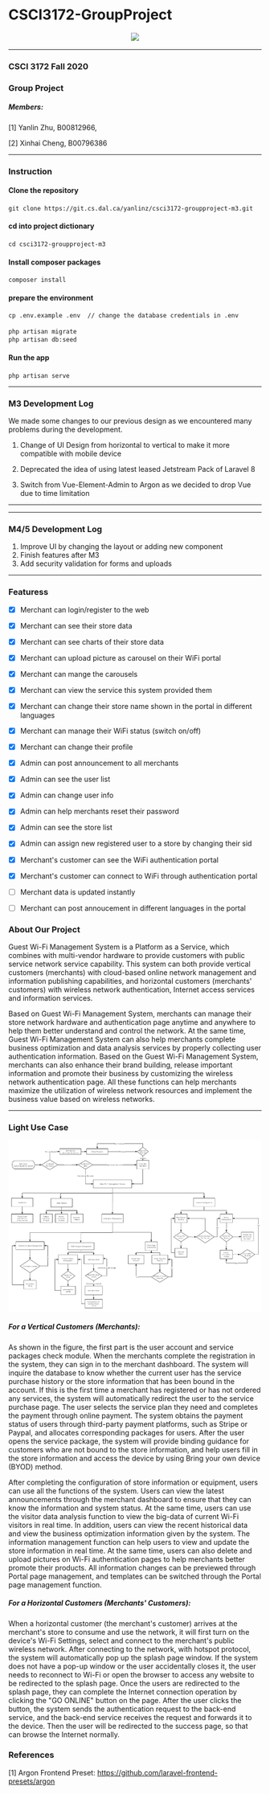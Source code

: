 # CSCI3172-GroupProject
<p align="center"><a href="https://www.dal.ca/" target="_blank"><img src="https://cdn.dal.ca/content/dam/dalhousie/images/dept/communicationsandmarketing/01%20DAL%20FullMark-Blk.jpg.lt_412f83be03abff99eefef11c3f1ec3a4.res/01%20DAL%20FullMark-Blk.jpg" width="400"></a></p>

***

### CSCI 3172 Fall 2020
### Group Project 
##### Members:
[1] Yanlin Zhu, B00812966,

[2] Xinhai Cheng, B00796386

***

### Instruction

#### Clone the repository

```
git clone https://git.cs.dal.ca/yanlinz/csci3172-groupproject-m3.git
```

#### cd into project dictionary

```
cd csci3172-groupproject-m3
```

#### Install composer packages

```
composer install
```

#### prepare the environment

```
cp .env.example .env  // change the database credentials in .env

php artisan migrate
php artisan db:seed
```

#### Run the app

```
php artisan serve
```

***

### M3 Development Log

We made some changes to our previous design as we encountered many problems during the development.

1. Change of UI Design from horizontal to vertical to make it more compatible with mobile device

2. Deprecated the idea of using latest leased Jetstream Pack of Laravel 8

3. Switch from Vue-Element-Admin to Argon as we decided to drop Vue due to time limitation

***

***

### M4/5 Development Log

1. Improve UI by changing the layout or adding new component
2. Finish features after M3
3. Add security validation for forms and uploads
 
***

### Featuress

- [x] Merchant can login/register to the web
- [x] Merchant can see their store data 
- [x] Merchant can see charts of their store data
- [x] Merchant can upload picture as carousel on their WiFi portal
- [x] Merchant can mange the carousels
- [x] Merchant can view the service this system provided them
- [x] Merchant can change their store name shown in the portal in different languages 
- [x] Merchant can manage their WiFi status (switch on/off)
- [x] Merchant can change their profile
- [x] Admin can post announcement to all merchants
- [x] Admin can see the user list
- [x] Admin can change user info
- [x] Admin can help merchants reset their password
- [x] Admin can see the store list
- [x] Admin can assign new registered user to a store by changing their sid
- [x] Merchant's customer can see the WiFi authentication portal
- [x] Merchant's customer can connect to WiFi through authentication portal
- [ ] Merchant data is updated instantly
- [ ] Merchant can post annoucement in different languages in the portal       


### About Our Project

Guest Wi-Fi Management System is a Platform as a Service, which combines with
multi-vendor hardware to provide customers with public service network service capability.
This system can both provide vertical customers (merchants) with cloud-based online
network management and information publishing capabilities, and horizontal customers
(merchants' customers) with wireless network authentication, Internet access services and
information services.

Based on Guest Wi-Fi Management System, merchants can manage their store network
hardware and authentication page anytime and anywhere to help them better understand and
control the network. At the same time, Guest Wi-Fi Management System can also help
merchants complete business optimization and data analysis services by properly collecting
user authentication information. Based on the Guest Wi-Fi Management System, merchants
can also enhance their brand building, release important information and promote their
business by customizing the wireless network authentication page. All these functions can
help merchants maximize the utilization of wireless network resources and implement the
business value based on wireless networks.

***

### Light Use Case

<p align="center"><img src="./ReadMeAssets/flowChart.png" alt="Flow Chart"/> </p>

##### For a Vertical Customers (Merchants):

As shown in the figure, the first part is the user account and service packages check
module. When the merchants complete the registration in the system, they can sign in to the
merchant dashboard. The system will inquire the database to know whether the current user
has the service purchase history or the store information that has been bound in the account.
If this is the first time a merchant has registered or has not ordered any services, the system
will automatically redirect the user to the service purchase page. The user selects the service
plan they need and completes the payment through online payment. The system obtains the
payment status of users through third-party payment platforms, such as Stripe or Paypal, and
allocates corresponding packages for users. After the user opens the service package, the
system will provide binding guidance for customers who are not bound to the store
information, and help users fill in the store information and access the device by using Bring
your own device (BYOD) method.

After completing the configuration of store information or equipment, users can use all the
functions of the system. Users can view the latest announcements through the merchant
dashboard to ensure that they can know the information and system status. At the same time,
users can use the visitor data analysis function to view the big-data of current Wi-Fi visitors
in real time. In addition, users can view the recent historical data and view the business
optimization information given by the system. The information management function can
help users to view and update the store information in real time. At the same time, users can
also delete and upload pictures on Wi-Fi authentication pages to help merchants better
promote their products. All information changes can be previewed through Portal page
management, and templates can be switched through the Portal page management function.

##### For a Horizontal Customers (Merchants' Customers):

When a horizontal customer (the merchant's customer) arrives at the merchant's store to
consume and use the network, it will first turn on the device's Wi-Fi Settings, select and
connect to the merchant's public wireless network. After connecting to the network, with
hotspot protocol, the system will automatically pop up the splash page window. If the system
does not have a pop-up window or the user accidentally closes it, the user needs to reconnect
to Wi-Fi or open the browser to access any website to be redirected to the splash page. Once
the users are redirected to the splash page, they can complete the Internet connection
operation by clicking the "GO ONLINE" button on the page. After the user clicks the button,
the system sends the authentication request to the back-end service, and the back-end service
receives the request and forwards it to the device. Then the user will be redirected to the
success page, so that can browse the Internet normally.

### References

[1] Argon Frontend Preset: https://github.com/laravel-frontend-presets/argon
